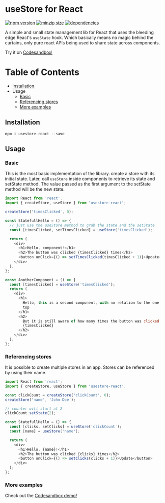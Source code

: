 # useStore for React

[![npm version](https://badge.fury.io/js/usestore-react.svg)](https://badge.fury.io/js/usestore-react)
[![minzip size](https://badgen.net/bundlephobia/minzip/usestore-react)](https://bundlephobia.com/result?p=usestore-react)
[![dependencies](https://badgen.net/bundlephobia/dependency-count/usestore-react)](https://badgen.net/bundlephobia/dependency-count/usestore-react)

A simple and small state management lib for React that uses the bleeding edge React's `useState` hook.
Which basically means no magic behind the curtains, only pure react APIs being used to share state across components.

Try it on [Codesandbox!](https://codesandbox.io/s/usestore-react-demo-efw6z)

# Table of Contents

- [Installation](#installation)
- Usage
  - [Basic](#usage_basic)
  - [Referencing stores](#usage_name)
  - [More examples](https://codesandbox.io/s/usestore-react-demo-efw6z)

## <a name="installation">Installation</a>

`npm i usestore-react --save`

## <a name="usage">Usage</a>

### <a name="usage_basic">Basic</a>

This is the most basic implementation of the library. create a store with its initial state.
Later, call `useStore` inside components to retrieve its state and setState method.
The value passed as the first argument to the setState method will be the new state.

```javascript
import React from 'react';
import { createStore, useStore } from 'usestore-react';

createStore('timesClicked', 0);

const StatefullHello = () => {
  // just use the useStore method to grab the state and the setState
  const [timesClicked, setTimesClicked] = useStore('timesClicked');

  return (
    <div>
      <h1>Hello, component!</h1>
      <h2>The button was clicked {timesClicked} times</h2>
      <button onClick={() => setTimesClicked(timesClicked + 1)}>Update</button>
    </div>
  );
};

const AnotherComponent = () => {
  const [timesClicked] = useStore('timesClicked');
  return (
    <div>
      <h1>
        Hello, this is a second component, with no relation to the one on the
        top
      </h1>
      <h2>
        But it is still aware of how many times the button was clicked:{' '}
        {timesClicked}
      </h2>
    </div>
  );
};
```

### <a name="usage_name">Referencing stores</a>

It is possible to create multiple stores in an app.
Stores can be referenced by using their name.

```javascript
import React from 'react';
import { createStore, useStore } from 'usestore-react';

const clickCount = createStore('clickCount', 0);
createStore('name', 'John Doe');

// counter will start at 2
clickCount.setState(2);

const StatefullHello = () => {
  const [clicks, setClicks] = useStore('clickCount');
  const [name] = useStore('name');

  return (
    <div>
      <h1>Hello, {name}!</h1>
      <h2>The button was clicked {clicks} times</h2>
      <button onClick={() => setClicks(clicks + 1)}>Update</button>
    </div>
  );
};
```

### More examples

Check out the [Codesandbox demo!](https://codesandbox.io/s/usestore-react-demo-efw6z)
